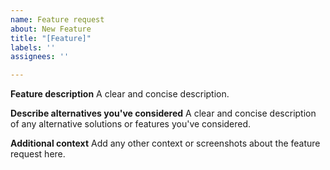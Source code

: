 ```yaml
---
name: Feature request
about: New Feature
title: "[Feature]"
labels: ''
assignees: ''

---
```


**Feature description**
A clear and concise description.

**Describe alternatives you've considered**
A clear and concise description of any alternative solutions or features you've considered.

**Additional context**
Add any other context or screenshots about the feature request here.

